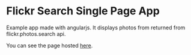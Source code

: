 # Flickr Search Single Page App

Example app made with angularjs. It displays photos from returned from flickr.photos.search api.

You can see the page hosted [here][flickr-search].

[flickr-search]: http://flickr.christopherfield.co.uk 
